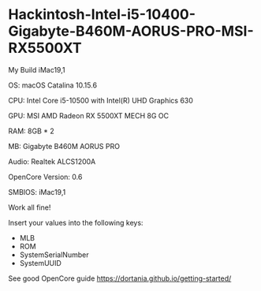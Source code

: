 # Hackintosh-Intel-i5-10400-Gigabyte-B460M-AORUS-PRO-MSI-RX5500XT


My Build iMac19,1

OS: macOS Catalina 10.15.6

CPU: Intel Core i5-10500 with Intel(R) UHD Graphics 630

GPU: MSI AMD Radeon RX 5500XT MECH 8G OC

RAM:  8GB * 2

MB: Gigabyte B460M AORUS PRO

Audio: Realtek ALCS1200A 

OpenCore Version: 0.6

SMBIOS: iMac19,1


Work all fine!


Insert your values into the following keys:
- MLB
- ROM
- SystemSerialNumber
- SystemUUID

See good OpenCore guide https://dortania.github.io/getting-started/


